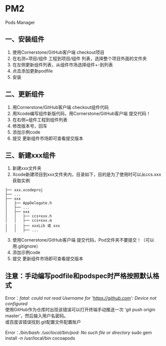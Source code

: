 # PM2
Pods Manager  

## 一、安装组件
1. 使用Cornerstone/GitHub客户端 checkout项目
2. 在右测+项目/组件 工程到项目/组件 列表，选择整个项目外面的文件夹
3. 在左侧更新组件列表，从组件市场选择组件+-到列表
4. 点击添加更新podfile
5. 安装

## 二、更新组件
1. 用Cornerstone/GitHub客户端  checkout组件代码
2. 用Xcode编写组件新版代码，用Cornerstone/GitHub客户端 提交代码！
3. 在右侧+组件工程到组件列表
4. 修改版本号，回车
5. 添加示例code
6. 提交
更新组件市场即可查看提交版本

## 三、新建xxx组件
1. 新建xxx文件夹
2. Xcode新建项目到xxx文件夹内，目录如下，目的是为了使用时可以从ccs.xxx 获取实例
```
├── xxx.xcodeproj
├── ...
├── xxx
│   ├── AppDelegate.h
│   ├── ...
│   ├── xxx
│   │   ├── ccs+xxx.h
│   │   ├── ccs+xxx.m
│   │   ├── xxxLib 或 xxx
│   │   ├── ...
```
3. 使用Cornerstone/GitHub客户端  提交代码，Pod文件夹不要提交！（可以用.gitignore）
4. 添加示例code
5. 提交
更新组件市场即可查看提交版本

## 注意：手动编写podfile和podspec时严格按照默认格式
Error：*fatal: could not read Username for 'https://github.com': Device not configured*  
使用GitHub作为仓库时出现该错误可以打开终端手动推送一次 'git push origin master'，然后输入用户名密码。  
或百度该错误找到.git配置文件配置账户  

Error：*/bin/bash: /usr/local/bin/pod: No such file or directory*
sudo gem install -n /usr/local/bin cocoapods
